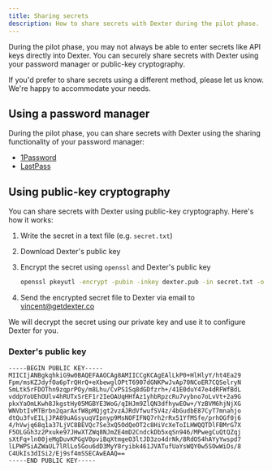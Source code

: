 ```yaml
---
title: Sharing secrets
description: How to share secrets with Dexter during the pilot phase.
---
```


During the pilot phase, you may not always be able to enter secrets like API keys directly into Dexter. You can securely share secrets with Dexter using your password manager or public-key cryptography.

If you'd prefer to share secrets using a different method, please let us know. We're happy to accommodate your needs.

## Using a password manager

During the pilot phase, you can share secrets with Dexter using the sharing functionality of your password manager:

- [1Password](https://support.1password.com/share-items/)
- [LastPass](https://support.lastpass.com/s/document-item?language=en_US&bundleId=lastpass&topicId=LastPass/share-passwords.html&_LANG=enus)

## Using public-key cryptography

You can share secrets with Dexter using public-key cryptography. Here's how it works:

1. Write the secret in a text file (e.g. `secret.txt`)
1. Download Dexter's public key
1. Encrypt the secret using `openssl` and Dexter's public key

    ```bash
    openssl pkeyutl -encrypt -pubin -inkey dexter.pub -in secret.txt -out secret.enc
    ```

1. Send the encrypted secret file to Dexter via email to [vincent@getdexter.co]

We will decrypt the secret using our private key and use it to configure Dexter for you.

### Dexter's public key

```
-----BEGIN PUBLIC KEY-----
MIICIjANBgkqhkiG9w0BAQEFAAOCAg8AMIICCgKCAgEAlLkP0+HlHlyY/ht4Ea29
Fpm/msKZJdyfOa6pTrQHrQ+eXbewglOPtT6907dGNKPwJvAp70NCoER7CQSelryN
SmLtk5rFDOThn9zqprPOy/m8Lhu/CvPS1Sq8dGDfzrh+/41E0duY47e4dRFWfBdL
vddpYoUEhOUlv4hRUTxSrEF1r2IeOAUqHHfAz1yhbRpzcRu7vybno7oLvVt+2a9G
pkxYaOmLKwh8JkgstHy05MGBYE3WoG/qIHJm9ZlQN3dfhywEOw+/YzBVM6hjNjXG
WNVbtIvMTBrbn2qarAxfW8pMQjgt2vzAJRdVfwufSV4z/4bGudbE87CyT7mnahjo
dtQu3fvEILjJPA89uAGsyuqVIpnyp9MsNOFIFNQ7rh2rRx51YfMSfe/prhOGf0j6
4/hVwjq68q1a37LjVC8BEVQc7Se3xQ5OdQeOT2c8HiVcXeToILHWQQTDlFBMrG7X
F5OLGGh3z2Pxuke97JHwXTZWq8NJmZE4mD2CndckDb5xqSn946/MPwegCuQtQZqj
sXtFq+ln00jeMgDuvKPGgV0pviBqXtmgeO3ltJD3zo4drNk/8RdOS4hAYyYwspd7
lLPWPSiAZWaUL7lRlLo5Gou6dD3MyY8ryibk461JVATufUaYsWQY0w5SOwWiOs/8
C4UkIs3dISi2/Ej9sf4mSSECAwEAAQ==
-----END PUBLIC KEY-----
```

[vincent@getdexter.co]: mailto:vincent@getdexter.co
